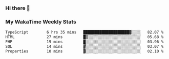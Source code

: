 ### Hi there 👋

<!--
**royschrauwen/royschrauwen** is a ✨ _special_ ✨ repository because its `README.md` (this file) appears on your GitHub profile.

Here are some ideas to get you started:

- 🔭 I’m currently working on ...
- 🌱 I’m currently learning ...
- 👯 I’m looking to collaborate on ...
- 🤔 I’m looking for help with ...
- 💬 Ask me about ...
- 📫 How to reach me: ...
- 😄 Pronouns: ...
- ⚡ Fun fact: ...
-->


### My WakaTime Weekly Stats
<!--START_SECTION:waka-->

```txt
TypeScript        6 hrs 35 mins   ████████████████████▓░░░░   82.07 %
HTML              27 mins         █▒░░░░░░░░░░░░░░░░░░░░░░░   05.68 %
PHP               19 mins         █░░░░░░░░░░░░░░░░░░░░░░░░   03.96 %
SQL               14 mins         ▓░░░░░░░░░░░░░░░░░░░░░░░░   03.07 %
Properties        10 mins         ▓░░░░░░░░░░░░░░░░░░░░░░░░   02.10 %
```

<!--END_SECTION:waka-->
